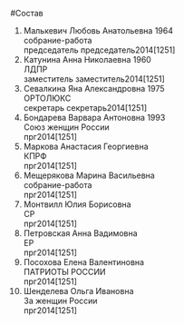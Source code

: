 #Состав  
1. Малькевич Любовь Анатольевна 1964  
    собрание-работа  
    председатель председатель2014[1251]  
2. Катунина Анна Николаевна 1960  
    ЛДПР  
    заместитель заместитель2014[1251]  
3. Севалкина Яна Александровна 1975  
    ОРТОЛЮКС  
    секретарь секретарь2014[1251]  
4. Бондарева Варвара Антоновна 1993  
    Союз женщин России  
    прг2014[1251]  
5. Маркова Анастасия Георгиевна  
    КПРФ  
    прг2014[1251]  
6. Мещерякова Марина Васильевна  
    собрание-работа  
    прг2014[1251]  
7. Монтвилл Юлия Борисовна  
    СР  
    прг2014[1251]  
8. Петровская Анна Вадимовна  
    ЕР  
    прг2014[1251]  
9. Посохова Елена Валентиновна  
    ПАТРИОТЫ РОССИИ  
    прг2014[1251]  
10. Шенделева Ольга Ивановна  
    За женщин России    
    прг2014[1251]  
  
